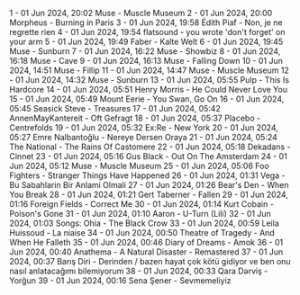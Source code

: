 1 - 01 Jun 2024, 20:02	Muse - Muscle Museum
2 - 01 Jun 2024, 20:00	Morpheus - Burning in Paris
3 - 01 Jun 2024, 19:58	Édith Piaf - Non, je ne regrette rien
4 - 01 Jun 2024, 19:54	flatsound - you wrote 'don't forget' on your arm
5 - 01 Jun 2024, 19:49	Faber - Kalte Welt
6 - 01 Jun 2024, 19:45	Muse - Sunburn
7 - 01 Jun 2024, 16:22	Muse - Showbiz
8 - 01 Jun 2024, 16:18	Muse - Cave
9 - 01 Jun 2024, 16:13	Muse - Falling Down
10 - 01 Jun 2024, 14:51	Muse - Fillip
11 - 01 Jun 2024, 14:47	Muse - Muscle Museum
12 - 01 Jun 2024, 14:32	Muse - Sunburn
13 - 01 Jun 2024, 05:55	Pulp - This Is Hardcore
14 - 01 Jun 2024, 05:51	Henry Morris - He Could Never Love You
15 - 01 Jun 2024, 05:49	Mount Eerie - You Swan, Go On
16 - 01 Jun 2024, 05:45	Seasick Steve - Treasures
17 - 01 Jun 2024, 05:42	AnnenMayKantereit - Oft Gefragt
18 - 01 Jun 2024, 05:37	Placebo - Centrefolds
19 - 01 Jun 2024, 05:32	Ex:Re - New York
20 - 01 Jun 2024, 05:27	Emre Nalbantoğlu - Nereye Dersen Oraya
21 - 01 Jun 2024, 05:24	The National - The Rains Of Castomere
22 - 01 Jun 2024, 05:18	Dekadans - Cinnet
23 - 01 Jun 2024, 05:16	Gus Black - Out On The Amsterdam
24 - 01 Jun 2024, 05:12	Muse - Muscle Museum
25 - 01 Jun 2024, 05:06	Foo Fighters - Stranger Things Have Happened
26 - 01 Jun 2024, 01:31	Vega - Bu Sabahlarin Bir Anlami Olmali
27 - 01 Jun 2024, 01:26	Bear's Den - When You Break
28 - 01 Jun 2024, 01:21	Gert Taberner - Fallen
29 - 01 Jun 2024, 01:16	Foreign Fields - Correct Me
30 - 01 Jun 2024, 01:14	Kurt Cobain - Poison's Gone
31 - 01 Jun 2024, 01:10	Aaron - U-Turn (Lili)
32 - 01 Jun 2024, 01:03	Songs: Ohia - The Black Crow
33 - 01 Jun 2024, 00:59	Leila Huissoud - La niaise
34 - 01 Jun 2024, 00:50	Theatre of Tragedy - And When He Falleth
35 - 01 Jun 2024, 00:46	Diary of Dreams - Amok
36 - 01 Jun 2024, 00:40	Anathema - A Natural Disaster - Remastered
37 - 01 Jun 2024, 00:37	Barış Diri - Derinden / bazen hayat çok kötü gidiyor ve ben onu nasıl anlatacağımı bilemiyorum
38 - 01 Jun 2024, 00:33	Qara Dərviş - Yorğun
39 - 01 Jun 2024, 00:16	Sena Şener - Sevmemeliyiz

